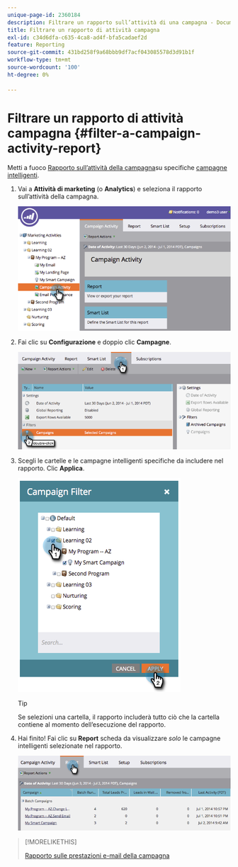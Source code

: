 ```yaml
---
unique-page-id: 2360184
description: Filtrare un rapporto sull’attività di una campagna - Documentazione di Marketo - Documentazione del prodotto
title: Filtrare un rapporto di attività campagna
exl-id: c34d6dfa-c635-4ca8-ad4f-bfa5cadaef2d
feature: Reporting
source-git-commit: 431bd258f9a68bbb9df7acf043085578d3d91b1f
workflow-type: tm+mt
source-wordcount: '100'
ht-degree: 0%

---
```


# Filtrare un rapporto di attività campagna {#filter-a-campaign-activity-report}

Metti a fuoco [Rapporto sull’attività della campagna](/help/marketo/product-docs/reporting/basic-reporting/report-types/campaign-activity-report.md)su specifiche [campagne intelligenti](/help/marketo/product-docs/core-marketo-concepts/smart-campaigns/creating-a-smart-campaign/understanding-batch-and-trigger-smart-campaigns.md).

1. Vai a **Attività di marketing** (o **Analytics**) e seleziona il rapporto sull’attività della campagna.

   ![](assets/image2014-9-16-16-3a13-3a56.png)

1. Fai clic su **Configurazione** e doppio clic **Campagne**.

   ![](assets/image2014-9-16-16-3a14-3a1.png)

1. Scegli le cartelle e le campagne intelligenti specifiche da includere nel rapporto. Clic **Applica**.

   ![](assets/image2014-9-16-16-3a14-3a11.png)

   >[!TIP]
   >
   >Se selezioni una cartella, il rapporto includerà tutto ciò che la cartella contiene al momento dell’esecuzione del rapporto.

1. Hai finito! Fai clic su **Report** scheda da visualizzare _solo_ le campagne intelligenti selezionate nel rapporto.

   ![](assets/image2014-9-16-16-3a14-3a32.png)

>[!MORELIKETHIS]
>
>[Rapporto sulle prestazioni e-mail della campagna](/help/marketo/product-docs/reporting/basic-reporting/report-types/campaign-email-performance-report.md)

